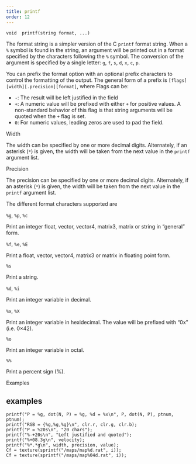 ```yaml
---
title: printf
order: 12
---
```

`void  printf(string format, ...)`

The format string is a simpler version of the C `printf` format string.
When a `%` symbol is found in the string, an argument will be printed
out in a format specified by the characters following the `%` symbol.
The conversion of the argument is specified by a single letter: `g`, `f`,
`s`, `d`, `x`, `c`, `p`.

You can prefix the format option with an optional prefix characters to control
the formatting of the output. The general form of a prefix is
`[flags][width][.precision][format]`, where Flags can be:

- `-`: The result will be left justified in the field
- `+`: A numeric value will be prefixed with either `+` for positive
  values. A non-standard behavior of this flag is that string
  arguments will be quoted when the `+` flag is set.
- `0`: For numeric values, leading zeros are used to pad the field.

Width

The width can be specified by one or more decimal digits. Alternately, if
an asterisk (`*`) is given, the width will be taken from the next value
in the `printf` argument list.

Precision

The precision can be specified by one or more decimal digits. Alternately,
if an asterisk (`*`) is given, the width will be taken from the next value
in the `printf` argument list.

The different format characters supported are

`%g`, `%p`, `%c`

Print an integer float, vector, vector4, matrix3, matrix or string
in “general” form.

`%f`, `%e`, `%E`

Print a float, vector, vector4, matrix3 or matrix in floating point
form.

`%s`

Print a string.

`%d`, `%i`

Print an integer variable in decimal.

`%x`, `%X`

Print an integer variable in hexidecimal. The value will be prefixed with
“0x” (i.e. 0×42).

`%o`

Print an integer variable in octal.

`%%`

Print a percent sign (%).

Examples

## examples

```vex
printf("P = %g, dot(N, P) = %g, %d = %x\n", P, dot(N, P), ptnum, ptnum);
printf("RGB = {%g,%g,%g}\n", clr.r, clr.g, clr.b);
printf("P = %20s\n", "20 chars");
printf("%-+20s\n", "Left justified and quoted");
printf("%+08.3g\n", velocity);
printf("%*.*g\n", width, precision, value);
Cf = texture(sprintf("/maps/map%d.rat", i));
Cf = texture(sprintf("/maps/map%04d.rat", i));

```
